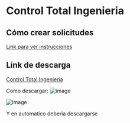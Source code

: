 # Control Total Ingenieria

## Cómo crear solicitudes
[Link para ver instrucciones](https://github.com/Darkk3n/EngineeringManagement/blob/main/EngineeringManagement.UI/README.md)

## Link de descarga

[Control Total Ingenieria](https://github.com/Darkk3n/EngineeringManagement/blob/main/Installer/ControlTotalIngeniera.zip)

Como descargar:
![image](https://github.com/user-attachments/assets/54cc4c57-615c-4feb-9b1e-0c677476bc8d)

![image](https://github.com/user-attachments/assets/8404b617-1806-46c5-857e-54c3465e97d7)

Y en automatico deberia descargarse
